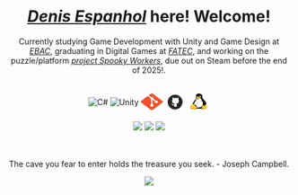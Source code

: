 <div>
  <h1 align="center"><a href="https://www.linkedin.com/in/denisespanhol/"><i>Denis Espanhol</i></a> here! Welcome!</h1>
  <p align="center">Currently studying Game Development with Unity and Game Design at <a href="https://ebaconline.com.br/"><i>EBAC</i></a>, graduating in Digital Games at <a href="https://www.fatec.edu.br/"><i>FATEC</i></a>, and working on the puzzle/platform <a href="https://github.com/ronaldosenajr/spooky-workers"><i>project Spooky Workers</i></a>, due out on Steam before the end of 2025!.</p>
</div>


<!-- <h1 align="center"> 
  Trybe
</h1>
<p align="center"><i>"A Trybe é uma escola do futuro para qualquer pessoa que deseja construir uma carreira de sucesso em tecnologia. Como estudante a pessoa ainda tem a opção de pagar os estudos apenas quando estiver formada e com um bom trabalho."</i></p> -->

<div align="center" valign="top"><br>
  <img align="center" alt="C#" height="30" width="40" src="https://cdn.worldvectorlogo.com/logos/c--4.svg">
  <img align="center" alt="Unity" height="30" width="40" src="https://cdn.worldvectorlogo.com/logos/unity-69.svg">
  <img align="center" alt="git" height="30" width="40" src="https://raw.githubusercontent.com/devicons/devicon/master/icons/git/git-original.svg">
  <img align="center" alt="github" height="35" width="35" src="/images/github-icon.png">
  <img align="center" alt="linux" height="30" width="40" src="https://raw.githubusercontent.com/devicons/devicon/master/icons/linux/linux-original.svg">
</div><br>

<div align="center">
  <a href="https://www.instagram.com/denisespanhol/" target="_blank"><img src="https://img.shields.io/badge/-Instagram-%23E4405F?style=for-the-badge&logo=instagram&logoColor=white" target="_blank"></a>
  <a href="https://www.linkedin.com/in/denisespanhol/" target="_blank"><img src="https://img.shields.io/badge/-LinkedIn-%230077B5?style=for-the-badge&logo=linkedin&logoColor=white" target="_blank"></a> 
  <a href="mailto:denisgfespanhol@gmail.com"><img src="https://img.shields.io/badge/-Gmail-%23333?style=for-the-badge&logo=gmail&logoColor=white" target="_blank"></a>
</div>

<br>
<br>

<div align="center">
  <p>The cave you fear to enter holds the treasure you seek. - Joseph Campbell.</p>
  <img src="https://gifimage.net/wp-content/uploads/2018/11/deku-rocking-gif-6.gif" target="_blank" width="200px" />
</div>
